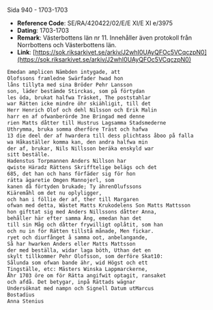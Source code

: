 Sida 940 - 1703-1703

- **Reference Code**: SE/RA/420422/02/E/E XI/E XI e/3975
- **Dating**: 1703-1703
- **Remark**: Västerbottens län nr 11. Innehåller även protokoll från Norrbottens och Västerbottens län.
- **Link**: [https://sok.riksarkivet.se/arkiv/J2whI0UAyQFOc5VCqczpN0](https://sok.riksarkivet.se/arkiv/J2whI0UAyQFOc5VCqczpN0)

```txt linenums="1"
Emedan amplicen Nämbden intygade, att
Olofssons framledne Swärfader hwad hon
låns tillyta med sina Bröder Pehr Lansson
son, läder bestämde Stirckas, som på förtydan
les öda, brukat halfwa Träsket, The poststahlar
war Rätten icke mindre öhr skiähligit, till det
Herr Henrich Olof och dehl Nilsson och Erik Malin
harr en af ofwanberörde 3ne Bringad med denne
rien Matts dåtter till Hustrus Lagsamma Stadsmederne
Uthrymma, bruka somma dherföre Träst och hafwa
13 die deel der af hwardera till dess plichtass åboo på falla
wa Håkaställer komma kan, den andra halfwa min
der af, brukar, Nils Nillsson beräka enskyld war
sitt beställe.
Hadenstus Torpmannen Anders Nillson har
qwiste Häradz Rättens Skrifftelige belägs och det
685, det han och hans förfäder sig för hon
rätta ägaretie Omgen Mannojerl, som
kanen då förtyden brukade; Ty ährenOlufssons
Kiäremåhl om det nu oplyligger,
och han i föllie der af, ther till Margaren
ofwan med detta, Wästet Matts Krukodelens Son Matts Mattsson
hon gifttat sig med Anders Nillssons dåtter Anna,
behåller här efter samma Äng, emedan han det
till sin Måg och dåtter frywilligt oplåtit, som han
och nu in för Rätten tillstå månade, Men fickar.
ryet och diurfånget å samma oot, anbelangande,
Så har hwarken Anders eller Matts Mattsson
der med beställa, widar laga böth, Uthan det en
skylt tillkommer Pehr Olofsson, som derföre Skat10:
Sålunda som ofwan bande ähr, wid Högst och ett
Tingställe, etc: Mästers Winska Lappmarckerne,
Åhr 1703 öre om för Rätta angifwit optagit, ransaket
och afdå. Det betygar, inpå Rättads wägnar
Undersöknat med nampn och Signell Datum utMarcus
Bostadius
Anna Stenius
```
